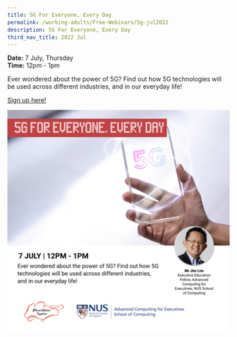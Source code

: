 ```yaml
---
title: 5G For Everyone, Every Day
permalink: /working-adults/Free-Webinars/5g-jul2022
description: 5G For Everyone, Every Day
third_nav_title: 2022 Jul
---
```


**Date:** 7 July, Thursday
<br> **Time:** 12pm - 1pm

Ever wondered about the power of 5G? Find out how 5G technologies will be used across different industries, and in our everyday life!

[Sign up here!](https://go.gov.sg/wa-5gforeveryone-jul22)

![free webinars on 5g technology for working adults](/images/Jul%202022/7%20Jul_WA_Final.jpeg)